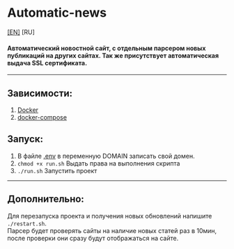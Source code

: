 # Automatic-news
[[EN]](README.md) [RU]
#### Автоматический новостной сайт, с отдельным парсером новых публикаций на других сайтах. Так же присутствует автоматическая выдача SSL сертификата.
****
## Зависимости:
1. [Docker](https://www.docker.com/)
1. [docker-compose](https://github.com/docker/compose)
## Запуск:
1. В файле [.env](.env) в переменную DOMAIN записать свой домен.
1. `chmod +x run.sh` Выдать права на выполнения скрипта
1. `./run.sh` Запустить проект
****
## Дополнительно:
Для перезапуска проекта и получения новых обновлений напишите `./restart.sh`.  
Парсер будет проверять сайты на наличие новых статей раз в 10мин, после проверки они сразу будут отображаться на сайте.